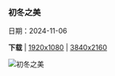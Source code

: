 ### 初冬之美

日期：2024-11-06

**下载**  |  [1920x1080](https://cn.bing.com/th?id=OHR.LiDong2024_ZH-CN9944723194_1920x1080.jpg)  |  [3840x2160](https://cn.bing.com/th?id=OHR.LiDong2024_ZH-CN9944723194_UHD.jpg)

![初冬之美](https://cn.bing.com/th?id=OHR.LiDong2024_ZH-CN9944723194_1920x1080.jpg "金色的松树，坝上草原，中国 (© MelindaChan/Getty Images)")

